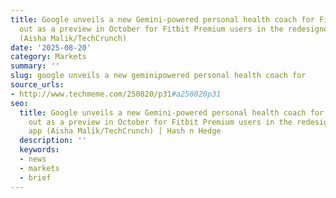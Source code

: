 ```yaml
---
title: Google unveils a new Gemini-powered personal health coach for Fitbit, rolling
  out as a preview in October for Fitbit Premium users in the redesigned Fitbit app
  (Aisha Malik/TechCrunch)
date: '2025-08-20'
category: Markets
summary: ''
slug: google unveils a new geminipowered personal health coach for
source_urls:
- http://www.techmeme.com/250820/p31#a250820p31
seo:
  title: Google unveils a new Gemini-powered personal health coach for Fitbit, rolling
    out as a preview in October for Fitbit Premium users in the redesigned Fitbit
    app (Aisha Malik/TechCrunch) | Hash n Hedge
  description: ''
  keywords:
  - news
  - markets
  - brief
---
```



